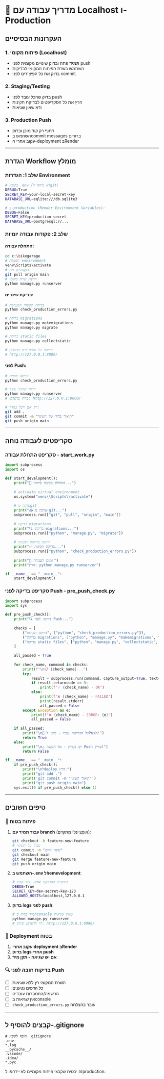 # 🚀 מדריך עבודה עם Localhost ו-Production

## העקרונות הבסיסיים

### 1. פיתוח מקומי (Localhost)
- **תמיד** פתח ובדוק שינויים מקומית לפני push
- השתמש בשרת הפיתוח המקומי לבדיקות
- בדוק את כל הפיצ'רים לפני commit

### 2. Staging/Testing
- בדוק שהכל עובד לפני push
- הרץ את כל הסקריפטים לבדיקת תקינות
- ודא שאין שגיאות

### 3. Production Push
- דחוף רק קוד מוכן ובדוק
- השתמש בcommit messages ברורים
- עקוב אחרי ה-deployment בRender

---

## הגדרת Workflow מומלץ

### שלב 1: הגדרות Environment
```bash
# בקובץ .env (לא נדחף לgit)
DEBUG=True
SECRET_KEY=your-local-secret-key
DATABASE_URL=sqlite:///db.sqlite3

# ב-production (Render Environment Variables):
DEBUG=False
SECRET_KEY=production-secret
DATABASE_URL=postgresql://...
```

### שלב 2: פקודות עבודה יומיות

#### התחלת עבודה:
```bash
cd c:\bikegarage
# הפעלת environment
venv\Scripts\activate
# עדכון מהgit
git pull origin main
# הרצת שרת מקומי
python manage.py runserver
```

#### בדיקת שינויים:
```bash
# בדיקת תקינות המערכת
python check_production_errors.py

# בדיקת migrations
python manage.py makemigrations
python manage.py migrate

# בדיקת static files
python manage.py collectstatic

# בדיקת כל הפיצ'רים בדפדפן
# http://127.0.0.1:8000/
```

#### לפני Push:
```bash
# בדיקה סופית
python check_production_errors.py

# וידוא שהכל עובד
python manage.py runserver
# בדוק בדפדפן: http://127.0.0.1:8000/

# רק אם הכל בסדר:
git add .
git commit -m "תיאור ברור של השינוי"
git push origin main
```

---

## סקריפטים לעבודה נוחה

### סקריפט התחלת עבודה - start_work.py
```python
import subprocess
import os

def start_development():
    print("🚀 התחלת סביבת פיתוח...")
    
    # activate virtual environment
    os.system("venv\\Scripts\\activate")
    
    # עדכון מgit
    print("📥 עדכון מ-git...")
    subprocess.run(["git", "pull", "origin", "main"])
    
    # בדיקת migrations
    print("🔍 בדיקת migrations...")
    subprocess.run(["python", "manage.py", "migrate"])
    
    # הרצת בדיקות תקינות
    print("✅ בדיקת תקינות...")
    subprocess.run(["python", "check_production_errors.py"])
    
    print("🎉 מוכן לעבודה!")
    print("הרץ: python manage.py runserver")

if __name__ == "__main__":
    start_development()
```

### סקריפט בדיקה לפני Push - pre_push_check.py
```python
import subprocess
import sys

def pre_push_check():
    print("🔍 בדיקה לפני Push...")
    
    checks = [
        ("בדיקת תקינות", ["python", "check_production_errors.py"]),
        ("בדיקת migrations", ["python", "manage.py", "makemigrations", "--dry-run"]),
        ("בדיקת static files", ["python", "manage.py", "collectstatic", "--dry-run"]),
    ]
    
    all_passed = True
    
    for check_name, command in checks:
        print(f"\n📋 {check_name}...")
        try:
            result = subprocess.run(command, capture_output=True, text=True)
            if result.returncode == 0:
                print(f"✅ {check_name} - OK")
            else:
                print(f"❌ {check_name} - FAILED")
                print(result.stderr)
                all_passed = False
        except Exception as e:
            print(f"❌ {check_name} - ERROR: {e}")
            all_passed = False
    
    if all_passed:
        print("\n🎉 כל הבדיקות עברו - מוכן לPush!")
        return True
    else:
        print("\n⚠️ יש בעיות - אל תעשה Push עדיין!")
        return False

if __name__ == "__main__":
    if pre_push_check():
        print("\nלdeploy הרץ:")
        print("git add .")
        print('git commit -m "תיאור השינוי"')
        print("git push origin main")
    sys.exit(0 if pre_push_check() else 1)
```

---

## טיפים חשובים

### 🔧 פיתוח בטוח
1. **עבוד תמיד עם branch** (אופציונלי מתקדם):
   ```bash
   git checkout -b feature-new-feature
   # עבוד על השינוי
   git commit -m "שינוי חדש"
   git checkout main
   git merge feature-new-feature
   git push origin main
   ```

2. **השתמש ב-.env לhemevelopment**:
   ```bash
   # צור קובץ .env בתיקיית הפרויקט
   DEBUG=True
   SECRET_KEY=dev-secret-key-123
   ALLOWED_HOSTS=localhost,127.0.0.1
   ```

3. **בדוק logs לפני push**:
   ```bash
   # תמיד בדוק בconsole שאין שגיאות
   python manage.py runserver
   # לך לדפדפן ובדוק: http://127.0.0.1:8000/
   ```

### 🚀 Deployment בטוח
1. **עקוב אחרי deployment בRender**
2. **בדוק logs אחרי push**
3. **אם יש שגיאה - תקן מיד**

### 🔍 בדיקות חובה לפני Push
- [ ] השרת המקומי רץ ללא שגיאות
- [ ] כל הדפים נטענים
- [ ] הרשמה/התחברות עובדים
- [ ] אין שגיאות בconsole
- [ ] `check_production_errors.py` עובר בהצלחה

---

## קבצים להוסיף ל-.gitignore
```
# הוסף לקובץ .gitignore
.env
*.log
__pycache__/
.vscode/
.idea/
*.pyc
```

זה יבטיח שקבצי פיתוח מקומיים לא יידחפו לproduction.
